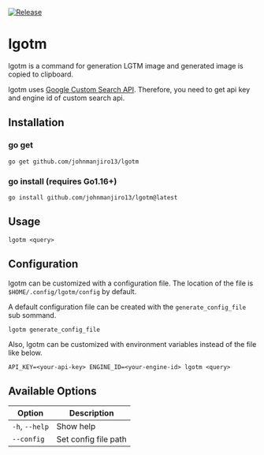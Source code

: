 [![Release](https://img.shields.io/github/release/johnmanjiro13/lgotm.svg)](https://github.com/johnmanjiro13/lgotm/releases/latest)

# lgotm

lgotm is a command for generation LGTM image and generated image is copied to clipboard.

lgotm uses [Google Custom Search API](https://developers.google.com/custom-search/v1/introduction). 
Therefore, you need to get api key and engine id of custom search api.

## Installation

### go get

```
go get github.com/johnmanjiro13/lgotm
```

### go install (requires Go1.16+)

```
go install github.com/johnmanjiro13/lgotm@latest
```

## Usage

```
lgotm <query>
```

## Configuration

lgotm can be customized with a configuration file.
The location of the file is `$HOME/.config/lgotm/config` by default.

A default configuration file can be created with the `generate_config_file` sub sommand.

```
lgotm generate_config_file
```

Also, lgotm can be customized with environment variables instead of the file like below.

```
API_KEY=<your-api-key> ENGINE_ID=<your-engine-id> lgotm <query>
```

## Available Options

| Option | Description |
| --- | --- |
| `-h`, `--help` | Show help |
| `--config` | Set config file path |
